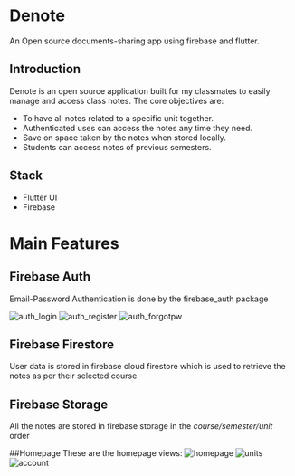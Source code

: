 # Denote

An Open source documents-sharing app using firebase and flutter.

## Introduction

Denote is an open source application built for my classmates to easily manage and access class notes.
The core objectives are:

* To have all notes related to a specific unit together.
* Authenticated uses can access the notes any time they need.
* Save on space taken by the notes when stored locally.
* Students can access notes of previous semesters.

## Stack

* Flutter UI
* Firebase

# Main Features

## Firebase Auth

Email-Password Authentication is done by the firebase_auth package

![auth_login](https://user-images.githubusercontent.com/56781148/220371846-23169c59-8942-4c83-9a32-1b8c258ac0b2.png) ![auth_register](https://user-images.githubusercontent.com/56781148/220376687-15904c28-4980-43d4-b836-8841d60f3812.png) ![auth_forgotpw](https://user-images.githubusercontent.com/56781148/220376737-6e1bf3f3-dc27-41a0-b79a-b09c3c19728b.png)

## Firebase Firestore

User data is stored in firebase cloud firestore which is used to retrieve the notes as per their selected course

## Firebase Storage

All the notes are stored in firebase storage in the _course/semester/unit_ order

##Homepage
These are the homepage views:
![homepage](https://user-images.githubusercontent.com/56781148/225244592-556dc666-ab46-4c8b-a3b6-22df29f7d219.png)
![units](https://user-images.githubusercontent.com/56781148/225244908-3942ba79-3b1e-48f3-bb74-3758eee739c9.png)
![account](https://user-images.githubusercontent.com/56781148/225244941-12cde4d4-4f34-4078-81fd-94af99acb490.png)


